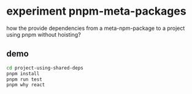 
# experiment pnpm-meta-packages

how the provide dependencies from a meta-npm-package to a project using pnpm without hoisting?

## demo

```sh
cd project-using-shared-deps 
pnpm install
pnpm run test
pnpm why react
```
